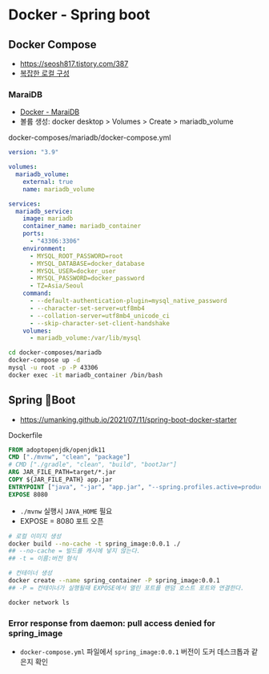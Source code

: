 # Docker - Spring boot

## Docker Compose
* https://seosh817.tistory.com/387
* [복잡한 로컬 구성](https://dev.gmarket.com/72)

### MaraiDB
* [Docker - MaraiDB](https://velog.io/@jkjan/Docker-MySQL-%EC%9B%90%EA%B2%A9-%EC%A0%91%EC%86%8D)
* 볼륨 생성: docker desktop > Volumes > Create > mariadb_volume

docker-composes/mariadb/docker-compose.yml
```yml
version: "3.9"

volumes:
  mariadb_volume:
    external: true
    name: mariadb_volume

services:
  mariadb_service:
    image: mariadb
    container_name: mariadb_container
    ports:
      - "43306:3306"
    environment:
      - MYSQL_ROOT_PASSWORD=root
      - MYSQL_DATABASE=docker_database
      - MYSQL_USER=docker_user
      - MYSQL_PASSWORD=docker_password
      - TZ=Asia/Seoul
    command:
      - --default-authentication-plugin=mysql_native_password
      - --character-set-server=utf8mb4
      - --collation-server=utf8mb4_unicode_ci
      - --skip-character-set-client-handshake
    volumes:
      - mariadb_volume:/var/lib/mysql
```

```sh
cd docker-composes/mariadb
docker-compose up -d
mysql -u root -p -P 43306
docker exec -it mariadb_container /bin/bash
```

## Spring Boot
* https://umanking.github.io/2021/07/11/spring-boot-docker-starter

Dockerfile
```Dockerfile
FROM adoptopenjdk/openjdk11
CMD ["./mvnw", "clean", "package"]
# CMD ["./gradle", "clean", "build", "bootJar"]
ARG JAR_FILE_PATH=target/*.jar
COPY ${JAR_FILE_PATH} app.jar
ENTRYPOINT ["java", "-jar", "app.jar", "--spring.profiles.active=production"]
EXPOSE 8080
```
* `./mvnw` 실행시 `JAVA_HOME` 필요
* EXPOSE = 8080 포트 오픈

```sh
# 로컬 이미지 생성
docker build --no-cache -t spring_image:0.0.1 ./
## --no-cache = 빌드를 캐시에 넣지 않는다.
## -t = 이름:버전 형식

# 컨테이너 생성
docker create --name spring_container -P spring_image:0.0.1
## -P = 컨테이너가 실행될때 EXPOSE에서 열린 포트를 랜덤 호스트 포트와 연결한다.
```

```sh
docker network ls
```

### Error response from daemon: pull access denied for spring_image
* `docker-compose.yml` 파일에서 `spring_image:0.0.1` 버전이 도커 데스크톱과 같은지 확인
